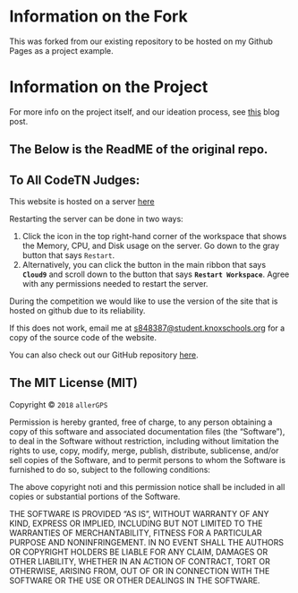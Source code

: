 Information on the Fork
====

This was forked from our existing repository to be hosted on my Github Pages as a project example. 

Information  on the Project
===========================

For more info on the project itself, and our ideation process, see [this](https://tyler-duckworth.github.io/2019/02/10/allergps/) blog post.


## The Below is the ReadME of the original repo.

To All CodeTN Judges:
---------------------
This website is hosted on a server [here](https://www.allergps.com)

Restarting the server can be done in two ways:
1. Click the icon in the top right-hand corner of the workspace that 
shows the Memory, CPU, and Disk usage on the server. Go down to
the gray button that says `Restart`. 
2. Alternatively, you can click the button in the main ribbon that says **`Cloud9`**
and scroll down to the button that says **`Restart Workspace`**. Agree with any permissions needed 
to restart the server.

During the competition we would like to use the version of the site that is hosted on github due to its reliability. 


If this does not work, email me at <s848387@student.knoxschools.org> for a copy of the source code of the website. 

You can also check out our GitHub repository [here](https://github.com/allerGPS/allerGPS).

The MIT License (MIT)
---------------------

Copyright © `2018` `allerGPS`

Permission is hereby granted, free of charge, to any person
obtaining a copy of this software and associated documentation
files (the “Software”), to deal in the Software without
restriction, including without limitation the rights to use,
copy, modify, merge, publish, distribute, sublicense, and/or sell
copies of the Software, and to permit persons to whom the
Software is furnished to do so, subject to the following
conditions:

The above copyright noti and this permission notice shall be
included in all copies or substantial portions of the Software.

THE SOFTWARE IS PROVIDED “AS IS”, WITHOUT WARRANTY OF ANY KIND,
EXPRESS OR IMPLIED, INCLUDING BUT NOT LIMITED TO THE WARRANTIES
OF MERCHANTABILITY, FITNESS FOR A PARTICULAR PURPOSE AND
NONINFRINGEMENT. IN NO EVENT SHALL THE AUTHORS OR COPYRIGHT
HOLDERS BE LIABLE FOR ANY CLAIM, DAMAGES OR OTHER LIABILITY,
WHETHER IN AN ACTION OF CONTRACT, TORT OR OTHERWISE, ARISING
FROM, OUT OF OR IN CONNECTION WITH THE SOFTWARE OR THE USE OR
OTHER DEALINGS IN THE SOFTWARE.
